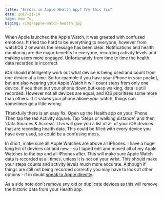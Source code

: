 ```yaml
---
title: "Errors in Apple Health App? Try this fix"
date: 2017-11-14
tags: How To,
bigimg: /img/apple-watch-health.jpg
---
```


When Apple launched the Apple Watch, it was greeted with confused emotions. It tried too hard to be everything to everyone, however from watchOS 2 onwards the message has been clear. Notifications and health monitoring are the major benefits to everyone, recording activity levels and making users more engaged. Unfortunately from time to time the health data recorded is incorrect.

iOS should intelligently work out what device is being used and count from one device at a time. So for example if you have your iPhone in your pocket, but are also wearing your Apple Watch it will count steps from only one device. If you then put your phone down but keep walking, data is still recorded. However not all devices are equal, and iOS prioritises some more than others. If it values your phone above your watch, things can sometimes go a little wrong.

Thankfully there is an easy fix. Open up the Health app on your iPhone. Then tap the red Activity square. Tap ‘Steps or walking distance’, and then ‘Data Sources & Access’. This will give you a list of all of your iOS devices that are recording health data. This could be filled with every device you have ever used, so could be a confusing mess.

In short, make sure all Apple Watches are above all iPhones. I have a huge long list of devices old and new - so I taped edit and moved all of my Apple Watches to the top and all iPhones after. This will make sure Apple Watch data is recorded at all times, unless it is not on your wrist. This should make your steps counts and activity levels much more accurate. Although if things are still not being recorded correctly you may have to look at other options - if in doubt [speak to Apple directly][1].

As a side note don’t remove any old or duplicate devices as this will remove the historic data from your Health app.

[1]:	https://support.apple.com/en-gb
